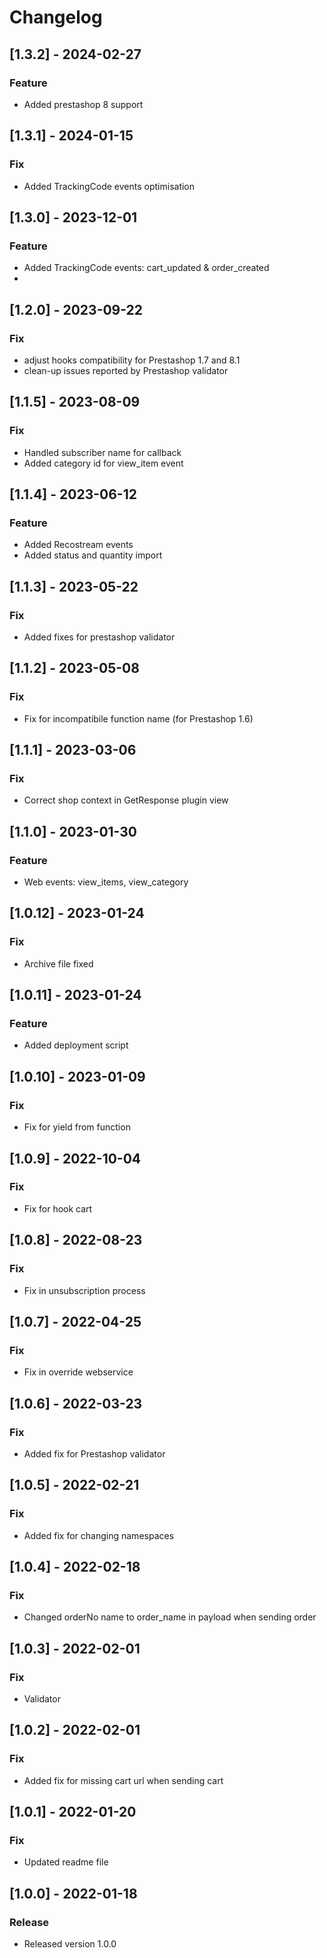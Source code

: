 # Changelog

## [1.3.2] - 2024-02-27
### Feature
- Added prestashop 8 support

## [1.3.1] - 2024-01-15
### Fix
- Added TrackingCode events optimisation

## [1.3.0] - 2023-12-01
### Feature
- Added TrackingCode events: cart_updated & order_created
- 
## [1.2.0] - 2023-09-22
### Fix
- adjust hooks compatibility for Prestashop 1.7 and 8.1
- clean-up issues reported by Prestashop validator

## [1.1.5] - 2023-08-09
### Fix
- Handled subscriber name for callback 
- Added category id for view_item event

## [1.1.4] - 2023-06-12
### Feature
- Added Recostream events
- Added status and quantity import

## [1.1.3] - 2023-05-22
### Fix
- Added fixes for prestashop validator

## [1.1.2] - 2023-05-08
### Fix
- Fix for incompatibile function name (for Prestashop 1.6)

## [1.1.1] - 2023-03-06
### Fix
- Correct shop context in GetResponse plugin view

## [1.1.0] - 2023-01-30
### Feature
- Web events: view_items, view_category

## [1.0.12] - 2023-01-24
### Fix
- Archive file fixed

## [1.0.11] - 2023-01-24
### Feature
- Added deployment script

## [1.0.10] - 2023-01-09
### Fix
- Fix for yield from function

## [1.0.9] - 2022-10-04
### Fix
- Fix for hook cart
 
## [1.0.8] - 2022-08-23
### Fix
- Fix in unsubscription process

## [1.0.7] - 2022-04-25
### Fix
- Fix in override webservice

## [1.0.6] - 2022-03-23
### Fix
- Added fix for Prestashop validator

## [1.0.5] - 2022-02-21
### Fix
- Added fix for changing namespaces

## [1.0.4] - 2022-02-18
### Fix
- Changed orderNo name to order_name in payload when sending order

## [1.0.3] - 2022-02-01
### Fix
- Validator

## [1.0.2] - 2022-02-01
### Fix
- Added fix for missing cart url when sending cart

## [1.0.1] - 2022-01-20
### Fix
- Updated readme file

## [1.0.0] - 2022-01-18
### Release
- Released version 1.0.0